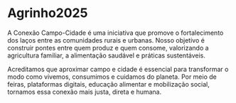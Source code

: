 # Agrinho2025
A Conexão Campo-Cidade é uma iniciativa que promove o fortalecimento dos laços entre as comunidades rurais e urbanas. Nosso objetivo é construir pontes entre quem produz e quem consome, valorizando a agricultura familiar, a alimentação saudável e práticas sustentáveis.

Acreditamos que aproximar campo e cidade é essencial para transformar o modo como vivemos, consumimos e cuidamos do planeta. Por meio de feiras, plataformas digitais, educação alimentar e mobilização social, tornamos essa conexão mais justa, direta e humana.

